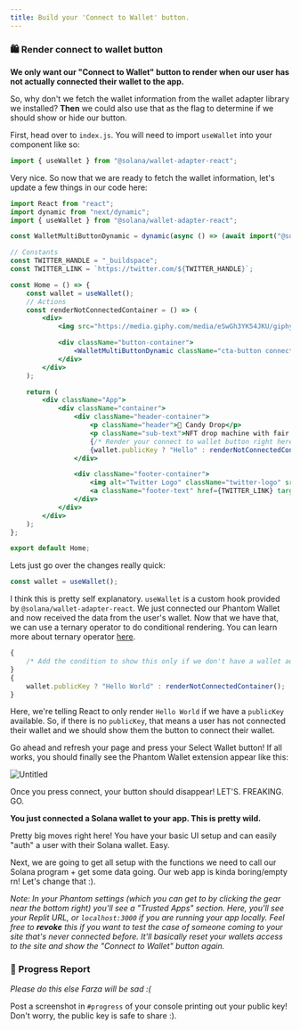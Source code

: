 ```yaml
---
title: Build your 'Connect to Wallet' button.
---
```


### 🛍 Render connect to wallet button

**We only want our "Connect to Wallet" button to render when our user has not actually connected their wallet to the app.**

So, why don't we fetch the wallet information from the wallet adapter library we installed? **Then** we could also use that as the flag to determine if we should show or hide our button.

First, head over to `index.js`. You will need to import `useWallet` into your component like so:

```jsx
import { useWallet } from "@solana/wallet-adapter-react";
```

Very nice. So now that we are ready to fetch the wallet information, let's update a few things in our code here:

```jsx
import React from "react";
import dynamic from "next/dynamic";
import { useWallet } from "@solana/wallet-adapter-react";

const WalletMultiButtonDynamic = dynamic(async () => (await import("@solana/wallet-adapter-react-ui")).WalletMultiButton, { ssr: false });

// Constants
const TWITTER_HANDLE = "_buildspace";
const TWITTER_LINK = `https://twitter.com/${TWITTER_HANDLE}`;

const Home = () => {
	const wallet = useWallet();
	// Actions
	const renderNotConnectedContainer = () => (
		<div>
			<img src="https://media.giphy.com/media/eSwGh3YK54JKU/giphy.gif" alt="emoji" />

			<div className="button-container">
				<WalletMultiButtonDynamic className="cta-button connect-wallet-button" />
			</div>
		</div>
	);

	return (
		<div className="App">
			<div className="container">
				<div className="header-container">
					<p className="header">🍭 Candy Drop</p>
					<p className="sub-text">NFT drop machine with fair mint</p>
					{/* Render your connect to wallet button right here */}
					{wallet.publicKey ? "Hello" : renderNotConnectedContainer()}
				</div>

				<div className="footer-container">
					<img alt="Twitter Logo" className="twitter-logo" src="twitter-logo.svg" />
					<a className="footer-text" href={TWITTER_LINK} target="_blank" rel="noreferrer">{`built on @${TWITTER_HANDLE}`}</a>
				</div>
			</div>
		</div>
	);
};

export default Home;
```

Lets just go over the changes really quick:

```jsx
const wallet = useWallet();
```

I think this is pretty self explanatory. `useWallet` is a custom hook provided by `@solana/wallet-adapter-react`. We just connected our Phantom Wallet and now received the data from the user's wallet. Now that we have that, we can use a ternary operator to do conditional rendering. You can learn more about ternary operator [here](https://developer.mozilla.org/en-US/docs/Web/JavaScript/Reference/Operators/Conditional_Operator).

```jsx
{
	/* Add the condition to show this only if we don't have a wallet address */
}
{
	wallet.publicKey ? "Hello World" : renderNotConnectedContainer();
}
```

Here, we're telling React to only render `Hello World` if we have a `publicKey` available. So, if there is no `publicKey`, that means a user has not connected their wallet and we should show them the button to connect their wallet.

Go ahead and refresh your page and press your Select Wallet button! If all works, you should finally see the Phantom Wallet extension appear like this:

![Untitled](https://i.imgur.com/wXQyWEe.png)

Once you press connect, your button should disappear! LET'S. FREAKING. GO.

**You just connected a Solana wallet to your app. This is pretty wild.**

Pretty big moves right here! You have your basic UI setup and can easily "auth" a user with their Solana wallet. Easy.

Next, we are going to get all setup with the functions we need to call our Solana program + get some data going. Our web app is kinda boring/empty rn! Let's change that :).

_Note: In your Phantom settings (which you can get to by clicking the gear near the bottom right) you'll see a "Trusted Apps" section. Here, you'll see your Replit URL, or `localhost:3000` if you are running your app locally. Feel free to **revoke** this if you want to test the case of someone coming to your site that's never connected before. It'll basically reset your wallets access to the site and show the "Connect to Wallet" button again._

### 🚨 Progress Report

_Please do this else Farza will be sad :(_

Post a screenshot in `#progress` of your console printing out your public key! Don't worry, the public key is safe to share :).
